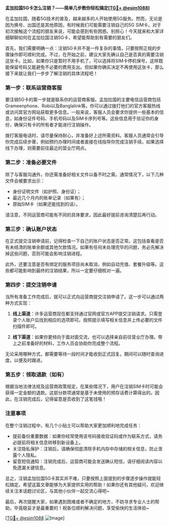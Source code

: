**孟加拉国5G卡怎么注销？——简单几步教你轻松搞定[[TG💪+ @esim1088](https://t.me/s/esim1088)]**

在孟加拉国，随着5G技术的普及，越来越多的人开始使用5G服务。然而，无论是因为换号、出国还是其他原因，有时候我们可能需要注销自己的5G SIM卡。对于初次接触这个流程的朋友来说，可能会感到有些困惑。别担心！今天就来和大家详细聊聊如何在孟加拉国注销5G卡，希望能帮助到有需要的朋友们。

首先，我们需要明确一点：注销5G卡并不是一件复杂的事情，只要按照正规的步骤操作即可顺利完成。不过，在开始之前，建议大家先确认自己是否真的需要注销这张卡。比如，如果你只是暂时不用手机了，可以选择将SIM卡停机保号，这样既能保留号码又能避免不必要的费用支出。但如果你确实决定不再使用这张卡，那么接下来就让我们一步步了解注销的具体流程吧！

### 第一步：联系运营商客服

要注销5G卡的第一步就是联系你的运营商客服。孟加拉国的主要电信运营商包括Grameenphone、Robi以及Banglalink等。你可以通过拨打他们的官方客服热线或访问其官方网站获取更多信息。一般来说，客服人员会要求你提供一些基本的信息，如身份证件号码、手机号码以及SIM卡序列号等。这些信息用于验证你的身份，确保只有卡的所有者才能进行注销操作。

拨打客服电话时，请尽量保持耐心，并准备好上述所需资料。客服人员通常会引导你完成后续步骤，例如预约办理时间或者直接在线指导你完成注销手续。如果选择线下办理，则需要前往最近的营业厅网点。

### 第二步：准备必要文件

除了与客服沟通外，你还需准备好相关文件以备不时之需。通常情况下，以下几种文件会被要求出示：

- 身份证明文件（如护照、身份证）；
- 最近几个月内的账单记录（如果有）；
- 原始SIM卡（如果还能找到的话）。

请注意，不同运营商可能有不同的具体要求，因此最好提前咨询清楚后再行动。

### 第三步：确认账户状态

在正式提交注销申请前，记得检查一下自己的账户状态是否正常。这包括查看是否有未结清的账单余额或其他欠款情况。如果有任何未处理完毕的问题，务必先解决掉这些问题，否则可能会影响注销进程。

此外，还要注意是否有绑定的服务项目尚未取消，例如自动充值、套餐升级等。这些都可能影响到最终的注销结果，所以一定要仔细核对一遍。

### 第四步：提交注销申请

当所有准备工作完成后，就可以正式向运营商提交注销申请了。这一步可以通过两种方式实现：

1. **线上渠道**：许多运营商现在都支持通过官网或官方APP提交注销请求。只需登录个人账户后找到相应的选项即可。按照提示填写相关信息并上传必要的文件扫描件即可。
   
2. **线下渠道**：如果你更倾向于面对面交流，也可以选择亲自前往营业厅办理。带上之前准备好的材料，工作人员会协助你完成整个流程。

无论采用哪种方式，都需要等待一段时间才能收到正式回复。期间可以随时查询进度，以便及时跟进。

### 第五步：领取退款（如有）

根据当地法律法规及运营商政策规定，在某些情况下，用户在注销SIM卡时可能会获得一定金额的退款。这部分款项通常是基于未使用的预存话费计算得出的。因此，在注销完成后，记得留意是否收到了这笔钱哦！

### 注意事项

在整个注销过程中，有几个小贴士可以帮助大家更加顺利地完成任务：

- 提前备份重要数据：如果你经常使用该号码接收验证码或作为联系方式，请务必提前将相关信息转移到新设备上。
- 关注隐私保护：注销后，请确保彻底清除手机内存中存储的相关信息，防止泄露个人隐私。
- 留意短信通知：注销完成后，运营商可能会发送确认短信，请仔细阅读内容以免遗漏关键信息。

总之，注销孟加拉国5G卡其实并不难，只要按照上面提到的步骤逐步操作就能轻松搞定。希望这篇文章能够为大家提供实用的帮助！如果你还有其他疑问，欢迎继续关注本话题讨论区，与其他小伙伴一起交流心得吧~

最后，再次提醒大家，如果遇到困难或者不确定的地方，不妨寻求专业人士的帮助，毕竟稳妥才是最重要的！祝各位顺利解决问题，享受愉快的生活体验~ 

[[TG💪+ @esim1088](https://t.me/s/esim1088) ![Image](https://i.postimg.cc/4NQfJmqS/Snipaste-2025-05-13-00-14-12.png)]